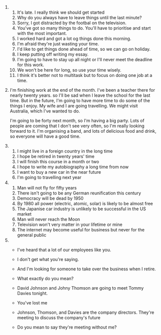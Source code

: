 1. 
    1. It's late. I really think we should get started
    2. Why do you always have to leave things until the last minute?
    3. Sorry, I got distracted by the footbal on the television.
    4. You've got so many things to do. You'll have to prioritise and start with the most important.
    5. I worked hard and got a lot og things done this morning.
    6. I'm afraid they're just wasting your time.
    7. I'd like to get things done ahead of time, so we can go on holiday.
    8. I keep putting off writing my essay.
    9. I'm going to have to stay up all night or I'll never meet the deadline for this work.
    10. We won't be here for long, so use your time wisely.
    11. I think it's better not to multitask but to focus on doing one job at a time.

2. 
    I'm finishing work at the end of the month. I've been a teacher there for nearly twenty years. so I'll be sad when I leave the school for the last time. But in the future, I'm going to have more time to do some of the things I enjoy. My wife and I are going travelling. We might visit Australia, which I've wanted to do.

    I'm going to be forty next month, so I'm having a big party. Lots of people are coming that I don't see very often, so I'm really looking forward to it. I'm organising a band, and lots of delicious food and drink, so everyone will have a good time.

3. 
    1. I might live in a foreign country in the long time
    2. I hope be retired in twenty years' time
    3. I will finish this course in a month or two
    4. I hope to write my autobiography a long time from now
    5. I want to buy a new car in the near future
    6. I'm going to travelling next year

4. 
    1. Man will not fly for fifty years
    2. There isn't going to be any German reunification this century
    3. Democracy will be dead by 1950
    4. By 1980 all power (electric, atomic, solar) is likely to be almost free
    5. The Japanise car industry is unlikely to be successful in the US market
    6. Man will never reach the Moon
    7. Television won't very matter in your lifetime or mine
    8. The internet may become useful for business but never for the general public

5. 
    - I've heard that a lot of our employees like you.
    - I don't get what you're saying.
    - And I'm looking for someone to take over the business when I retire.
    - What exactly do you mean?

    - David Johnson and Johny Thomson are going to meet Tommy Davies tonight.
    - You've lost me
    - Johnson, Thomson, and Davies are the company directors. They're meeting to discuss the company's future
    - Do you mean to say they're meeting without me?